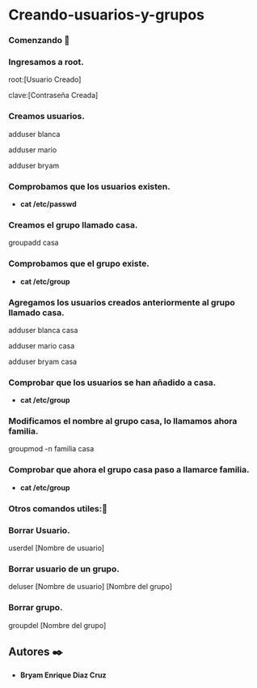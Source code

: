 # Creando-usuarios-y-grupos
### Comenzando 🚀
### Ingresamos a root.
root:[Usuario Creado]
>
clave:[Contraseña Creada]

### Creamos usuarios.
adduser blanca
>
adduser mario
>
adduser bryam

### Comprobamos que los usuarios existen.
* **cat /etc/passwd**

### Creamos el grupo llamado casa.
groupadd casa

### Comprobamos que el grupo existe.
* **cat /etc/group**

### Agregamos los usuarios creados anteriormente al grupo llamado casa.
adduser blanca casa
>
adduser mario casa
>
adduser bryam casa

### Comprobar que los usuarios se han añadido a casa.
* **cat /etc/group**

### Modificamos el nombre al grupo casa, lo llamamos ahora familia.
groupmod -n familia casa

### Comprobar que ahora el grupo casa paso a llamarce familia.
* **cat /etc/group**

### Otros comandos utiles:📌

### Borrar Usuario.
userdel [Nombre de usuario]

### Borrar usuario de un grupo.
deluser [Nombre de usuario] [Nombre del grupo]

### Borrar grupo.
groupdel [Nombre del grupo]

## Autores ✒️
* **Bryam Enrique Diaz Cruz** 
